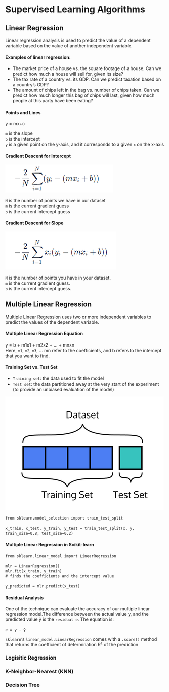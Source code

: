 # Supervised Learning Algorithms

## Linear Regression 
Linear regression analysis is used to predict the value of a dependent variable based on the value of another independent variable. 

#### Examples of linear regression:

* The market price of a house vs. the square footage of a house. Can we predict how much a house will sell for, given its size?
* The tax rate of a country vs. its GDP. Can we predict taxation based on a country’s GDP?
* The amount of chips left in the bag vs. number of chips taken. Can we predict how much longer this bag of chips will last, given how much people at this party have been eating?

#### Points and Lines

y = mx+c 

`m` is the slope<br/>
`b` is the intercept<br/>
`y` is a given point on the y-axis, and it corresponds to a given `x` on the x-axis<br/>

#### Gradient Descent for Intercept

![](images/gradient_descent.png)

`N` is the number of points we have in our dataset<br/>
`m` is the current gradient guess<br/>
`b` is the current intercept guess<br/>

#### Gradient Descent for Slope

![](images/gradient_descent_slope.png)

`N` is the number of points you have in your dataset.<br/>
`m` is the current gradient guess.<br/>
`b` is the current intercept guess.<br/>


## Multiple Linear Regression

Multiple Linear Regression uses two or more independent variables to predict the values of the dependent variable.

#### Multiple Linear Regression Equation
y = b + m1x1 + m2x2 + ... + mnxn   <br/>
Here, `m1`, `m2`, `m3`, … mn refer to the coefficients, and b refers to the intercept that you want to find.

#### Training Set vs. Test Set

* `Training set`: the data used to fit the model
* `Test set`: the data partitioned away at the very start of the experiment (to provide an unbiased evaluation of the model)

![](images/set.png)

```
from sklearn.model_selection import train_test_split
 
x_train, x_test, y_train, y_test = train_test_split(x, y, train_size=0.8, test_size=0.2)
```
#### Multiple Linear Regression in Scikit-learn

```
from sklearn.linear_model import LinearRegression

mlr = LinearRegression()
mlr.fit(x_train, y_train) 
# finds the coefficients and the intercept value

y_predicted = mlr.predict(x_test)
```

#### Residual Analysis

One of the technique can evaluate the accuracy of our multiple linear regression model.The difference between the actual value y, and the predicted value ŷ is the `residual e`. The equation is:

` e = y - ŷ `

`sklearn`‘s `linear_model.LinearRegression` comes with a `.score()` method that returns the coefficient of determination R² of the prediction









### Logisitic Regression

### K-Neighbor-Nearest (KNN)

### Decision Tree



